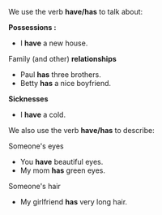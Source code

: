 We use the verb **have/has** to talk about:

**Possessions :**
- I **have** a new house.

Family (and other) **relationships**
- Paul **has** three brothers.
- Betty **has** a nice boyfriend.

**Sicknesses**  
- I **have** a cold.

We also use the verb **have/has** to describe:

Someone's eyes
- You **have** beautiful eyes.
- My mom **has** green eyes.

Someone's hair
- My girlfriend **has** very long hair.
